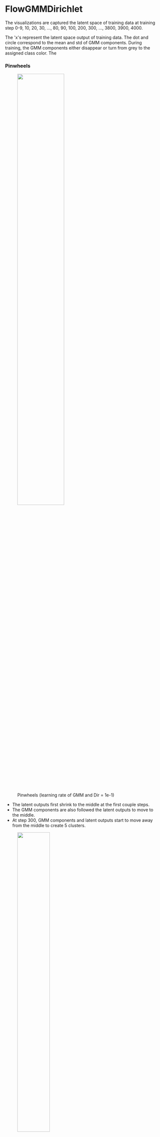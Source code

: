 # FlowGMMDirichlet

The visualizations are captured the latent space of training data at training step 0-9, 10, 20, 30, ..., 80, 90, 100, 200, 300, ..., 3800, 3900, 4000.

The 'x's represent the latent space output of training data. The dot and circle correspond to the mean and std of GMM components. During training, the GMM components either disappear or turn from grey to the assigned class color. The 

### Pinwheels

<figure>
  <img src="pinwheels_1e-1_0.gif" width="60%" height="60%">
  <figcaption> Pinwheels (learning rate of GMM and Dir = 1e-1) </figcaption>
</figure>
<ul>
  <li>The latent outputs first shrink to the middle at the first couple steps.</li>
  <li>The GMM components are also followed the latent outputs to move to the middle.</li>
  <li>At step 300, GMM components and latent outputs start to move away from the middle to create 5 clusters.</li>
</ul>

<p float="left">
  <figure>
    <img src="pinwheels_1e-1_0.gif" width="50%" height="50%">
    <figcaption> Pinwheels (learning rate of GMM and Dir = 1e-1) </figcaption>
  </figure>
  <figure>
    <img src="pinwheels_1e-1_0.gif" width="50%" height="50%">
    <figcaption> Pinwheels (learning rate of GMM and Dir = 1e-1) </figcaption>
  </figure>
</p>



